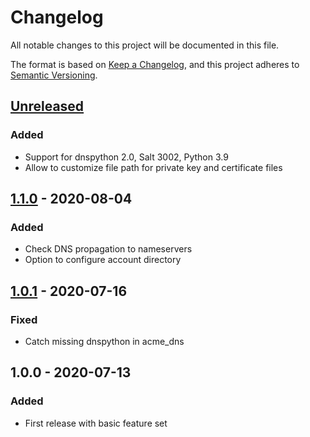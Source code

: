 # Changelog
All notable changes to this project will be documented in this file.

The format is based on [Keep a Changelog](https://keepachangelog.com/en/1.0.0/),
and this project adheres to [Semantic Versioning](https://semver.org/spec/v2.0.0.html).

## [Unreleased]
### Added
- Support for dnspython 2.0, Salt 3002, Python 3.9
- Allow to customize file path for private key and certificate files

## [1.1.0] - 2020-08-04
### Added
- Check DNS propagation to nameservers
- Option to configure account directory

## [1.0.1] - 2020-07-16
### Fixed
- Catch missing dnspython in acme_dns

## 1.0.0 - 2020-07-13
### Added
- First release with basic feature set

[Unreleased]: https://github.com/jgraichen/salt-acme/compare/v1.1.0...HEAD
[1.1.0]: https://github.com/jgraichen/salt-acme/compare/v1.0.1...v1.1.0
[1.0.1]: https://github.com/jgraichen/salt-acme/compare/v1.0.0...v1.0.1
